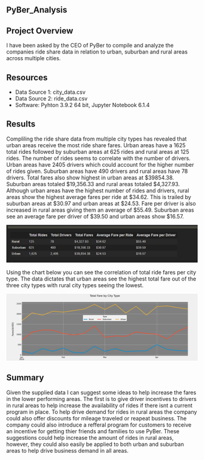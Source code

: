 ## PyBer_Analysis
## Project Overview
  I have been asked by the CEO of PyBer to compile and analyze the companies ride share data in relation to urban, suburban and rural areas across multiple cities.
  
## Resources
  * Data Source 1: city_data.csv
  * Data Source 2: ride_data.csv
  * Software: Pyhton 3.9.2 64 bit, Jupyter Notebook 6.1.4

## Results
  Compliling the ride share data from multiple city types has revealed that urban areas receive the most ride share fares.  Urban areas have a 1625 total rides followed by suburban areas at 625 rides and rural areas at 125 rides.  The number of rides seems to correlate with the number of drivers.  Urban areas have 2405 drivers which could account for the higher number of rides given.  Suburban areas have 490 drivers and rural areas have 78 drivers.  Total fares also show highest in urban areas at $39854.38.  Suburban areas totaled $19,356.33 and rural areas totaled $4,327.93.  Although urban areas have the highest number of rides and drivers, rural areas show the highest average fares per ride at $34.62.  This is trailed by suburban areas at $30.97 and urban areas at $24.53.  Fare per driver is also increased in rural areas giving them an average of $55.49.  Suburban areas see an average fare per driver of $39.50 and urban areas show $16.57.
  
  ![ride share dataframe](https://github.com/Jbailey8316/PyBer_Analysis/blob/main/analysis/Capture.PNG)
  
  Using the chart below you can see the correlation of total ride fares per city type.  The data dictates that urban areas see the highest total fare out of the three city types with rural city types seeing the lowest.
  
   ![PyBer_summary](https://github.com/Jbailey8316/PyBer_Analysis/blob/main/analysis/PyBer__fare_summary.png)
   
## Summary
  Given the supplied data I can suggest some ideas to help increase the fares in the lower performing areas.  The first is to give driver incentives to drivers in rural areas to help increase the availability of rides if there isnt a current program in place.  To help drive demand for rides in rural areas the company could also offer discounts for mileage traveled or reapeat business.  The company could also introduce a refferal program for customers to receive an incentive for getting thier friends and families to use PyBer.  These suggestions could help increase the amount of rides in rural areas, however, they could also easily be applied to both urban and suburban areas to help drive business demand in all areas.
